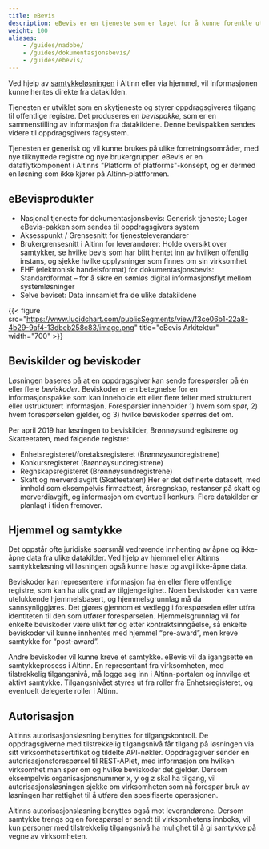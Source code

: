 ```yaml
---
title: eBevis
description: eBevis er en tjeneste som er laget for å kunne forenkle utveksling av informasjon mellom leverandører og det offentlige. Formålet er å gjenbruke informasjon som det offentlige allerede er i besittelse av. 
weight: 100
aliases:
    - /guides/nadobe/
    - /guides/dokumentasjonsbevis/
    - /guides/ebevis/
---
```



Ved hjelp av [samtykkeløsningen](/docs/guides/samtykke/) i Altinn eller via hjemmel, vil informasjonen kunne hentes direkte fra datakilden.

Tjenesten er utviklet som en skytjeneste og styrer oppdragsgiveres tilgang til offentlige registre. Det produseres en _bevispakke_, som er en sammenstilling av informasjon fra datakildene. Denne bevispakken sendes videre til oppdragsgivers fagsystem.

Tjenesten er generisk og vil kunne brukes på ulike forretningsområder, med nye tilknyttede registre og nye brukergrupper.
eBevis er en dataflytkomponent i Altinns "Platform of platforms"-konsept, og er dermed en løsning som ikke kjører på Altinn-plattformen.


## eBevisprodukter

- Nasjonal tjeneste for dokumentasjonsbevis: Generisk tjeneste; Lager eBevis-pakken som sendes til oppdragsgivers system
- Aksesspunkt / Grensesnitt for tjenesteleverandører
- Brukergrensesnitt i Altinn for leverandører: Holde oversikt over samtykker, se hvilke bevis som har blitt hentet inn av hvilken offentlig instans, og sjekke hvilke opplysninger som finnes om sin virksomhet
- EHF (elektronisk handelsformat) for dokumentasjonsbevis: Standardformat – for å sikre en sømløs digital informasjonsflyt mellom systemløsninger
- Selve beviset: Data innsamlet fra de ulike datakildene

{{< figure src="https://www.lucidchart.com/publicSegments/view/f3ce06b1-22a8-4b29-9af4-13dbeb258c83/image.png" title="eBevis Arkitektur" width="700" >}}


## Beviskilder og beviskoder

Løsningen baseres på at en oppdragsgiver kan sende forespørsler på én eller flere _beviskoder_. Beviskoder er en betegnelse for en informasjonspakke som kan inneholde ett eller flere felter med strukturert eller ustrukturert informasjon. Forespørsler inneholder 1) hvem som spør, 2) hvem forespørselen gjelder, og 3) hvilke beviskoder spørres det om.

Per april 2019 har løsningen to beviskilder, Brønnøysundregistrene og Skatteetaten, med følgende registre:
- Enhetsregisteret/foretaksregisteret (Brønnøysundregistrene)
- Konkursregisteret (Brønnøysundregistrene)
- Regnskapsregisteret (Brønnøysundregistrene)
- Skatt og merverdiavgift (Skatteetaten)
Her er det definerte datasett, med innhold som eksempelvis firmaattest, årsregnskap, restanser på skatt og merverdiavgift, og informasjon om eventuell konkurs. Flere datakilder er planlagt i tiden fremover.


## Hjemmel og samtykke

Det oppstår ofte juridiske spørsmål vedrørende innhenting av åpne og ikke-åpne data fra ulike datakilder. Ved hjelp av hjemmel eller Altinns samtykkeløsning vil løsningen også kunne høste og avgi ikke-åpne data.  

Beviskoder kan representere informasjon fra èn eller flere offentlige registre, som kan ha ulik grad av tilgjengelighet. Noen beviskoder kan være utelukkende hjemmelsbasert, og hjemmelsgrunnlag må da sannsynliggjøres. Det gjøres gjennom et vedlegg i forespørselen eller utfra identiteten til den som utfører forespørselen.
Hjemmelsgrunnlag vil for enkelte beviskoder være ulikt før og etter kontraktsinngåelse, så enkelte beviskoder vil kunne innhentes med hjemmel “pre-award”, men kreve samtykke for “post-award”.

Andre beviskoder vil kunne kreve et samtykke. eBevis vil da igangsette en samtykkeprosess i Altinn. En representant fra virksomheten, med tilstrekkelig tilgangsnivå, må logge seg inn i Altinn-portalen og innvilge et aktivt samtykke. Tilgangsnivået styres ut fra roller fra Enhetsregisteret, og eventuelt delegerte roller i Altinn.


## Autorisasjon

Altinns autorisasjonsløsning benyttes for tilgangskontroll. De oppdragsgiverne med tilstrekkelig tilgangsnivå får tilgang på løsningen via sitt virksomhetssertifikat og tildelte API-nøkler. Oppdragsgiver sender en autorisasjonsforespørsel til REST-APIet, med informasjon om hvilken virksomhet man spør om og hvilke beviskoder det gjelder.
Dersom eksempelvis organisasjonsnummer x, y og z skal ha tilgang, vil autorisasjonsløsningen sjekke om virksomheten som nå forespør bruk av løsningen har rettighet til å utføre den spesifiserte operasjonen.

Altinns autorisasjonsløsning benyttes også mot leverandørene. Dersom samtykke trengs og en forespørsel er sendt til virksomhetens innboks, vil kun personer med tilstrekkelig tilgangsnivå ha mulighet til å gi samtykke på vegne av virksomheten.
